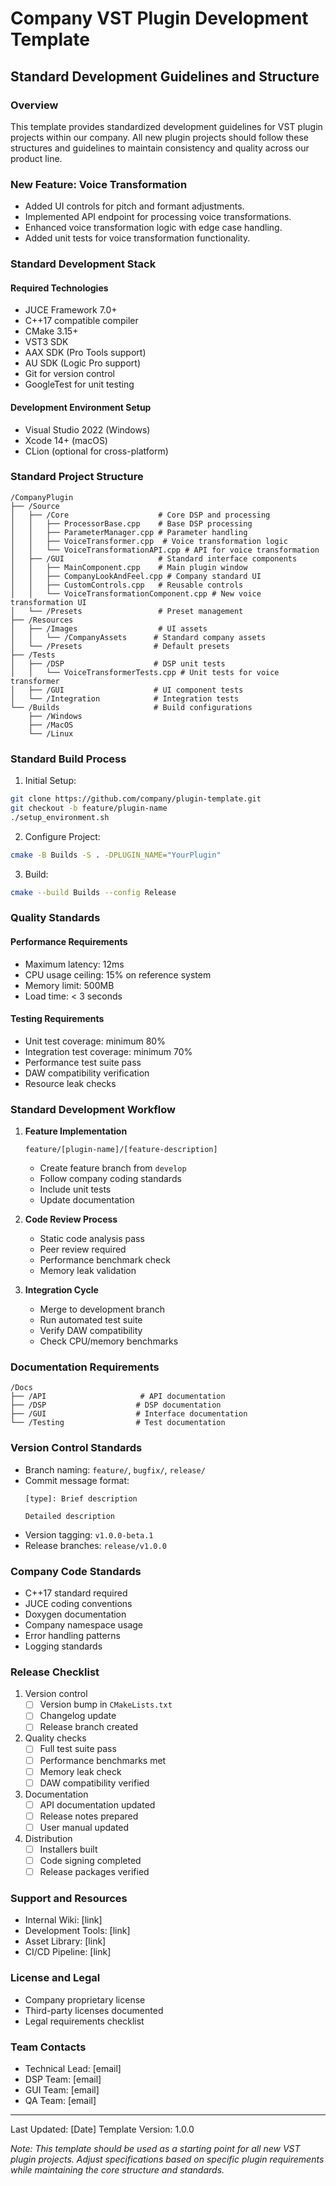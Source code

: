 # Company VST Plugin Development Template
## Standard Development Guidelines and Structure

### Overview
This template provides standardized development guidelines for VST plugin projects within our company. All new plugin projects should follow these structures and guidelines to maintain consistency and quality across our product line.

### New Feature: Voice Transformation
- Added UI controls for pitch and formant adjustments.
- Implemented API endpoint for processing voice transformations.
- Enhanced voice transformation logic with edge case handling.
- Added unit tests for voice transformation functionality.

### Standard Development Stack
#### Required Technologies
- JUCE Framework 7.0+
- C++17 compatible compiler
- CMake 3.15+
- VST3 SDK
- AAX SDK (Pro Tools support)
- AU SDK (Logic Pro support)
- Git for version control
- GoogleTest for unit testing

#### Development Environment Setup
- Visual Studio 2022 (Windows)
- Xcode 14+ (macOS)
- CLion (optional for cross-platform)

### Standard Project Structure
```
/CompanyPlugin
├── /Source
│   ├── /Core                    # Core DSP and processing
│   │   ├── ProcessorBase.cpp    # Base DSP processing
│   │   ├── ParameterManager.cpp # Parameter handling
│   │   ├── VoiceTransformer.cpp  # Voice transformation logic
│   │   └── VoiceTransformationAPI.cpp # API for voice transformation
│   ├── /GUI                     # Standard interface components
│   │   ├── MainComponent.cpp    # Main plugin window
│   │   ├── CompanyLookAndFeel.cpp # Company standard UI
│   │   ├── CustomControls.cpp   # Reusable controls
│   │   └── VoiceTransformationComponent.cpp # New voice transformation UI
│   └── /Presets                 # Preset management
├── /Resources
│   ├── /Images                  # UI assets
│   │   └── /CompanyAssets      # Standard company assets
│   └── /Presets                # Default presets
├── /Tests
│   ├── /DSP                    # DSP unit tests
│   │   └── VoiceTransformerTests.cpp # Unit tests for voice transformer
│   ├── /GUI                    # UI component tests
│   └── /Integration            # Integration tests
└── /Builds                     # Build configurations
    ├── /Windows
    ├── /MacOS
    └── /Linux
```

### Standard Build Process
1. Initial Setup:
```bash
git clone https://github.com/company/plugin-template.git
git checkout -b feature/plugin-name
./setup_environment.sh
```

2. Configure Project:
```bash
cmake -B Builds -S . -DPLUGIN_NAME="YourPlugin"
```

3. Build:
```bash
cmake --build Builds --config Release
```

### Quality Standards
#### Performance Requirements
- Maximum latency: 12ms
- CPU usage ceiling: 15% on reference system
- Memory limit: 500MB
- Load time: < 3 seconds

#### Testing Requirements
- Unit test coverage: minimum 80%
- Integration test coverage: minimum 70%
- Performance test suite pass
- DAW compatibility verification
- Resource leak checks

### Standard Development Workflow
1. **Feature Implementation**
   ```
   feature/[plugin-name]/[feature-description]
   ```
   - Create feature branch from `develop`
   - Follow company coding standards
   - Include unit tests
   - Update documentation

2. **Code Review Process**
   - Static code analysis pass
   - Peer review required
   - Performance benchmark check
   - Memory leak validation

3. **Integration Cycle**
   - Merge to development branch
   - Run automated test suite
   - Verify DAW compatibility
   - Check CPU/memory benchmarks

### Documentation Requirements
```
/Docs
├── /API                     # API documentation
├── /DSP                    # DSP documentation
├── /GUI                    # Interface documentation
└── /Testing                # Test documentation
```

### Version Control Standards
- Branch naming: `feature/`, `bugfix/`, `release/`
- Commit message format:
  ```
  [type]: Brief description
  
  Detailed description
  ```
- Version tagging: `v1.0.0-beta.1`
- Release branches: `release/v1.0.0`

### Company Code Standards
- C++17 standard required
- JUCE coding conventions
- Doxygen documentation
- Company namespace usage
- Error handling patterns
- Logging standards

### Release Checklist
1. Version control
   - [ ] Version bump in `CMakeLists.txt`
   - [ ] Changelog update
   - [ ] Release branch created

2. Quality checks
   - [ ] Full test suite pass
   - [ ] Performance benchmarks met
   - [ ] Memory leak check
   - [ ] DAW compatibility verified

3. Documentation
   - [ ] API documentation updated
   - [ ] Release notes prepared
   - [ ] User manual updated

4. Distribution
   - [ ] Installers built
   - [ ] Code signing completed
   - [ ] Release packages verified

### Support and Resources
- Internal Wiki: [link]
- Development Tools: [link]
- Asset Library: [link]
- CI/CD Pipeline: [link]

### License and Legal
- Company proprietary license
- Third-party licenses documented
- Legal requirements checklist

### Team Contacts
- Technical Lead: [email]
- DSP Team: [email]
- GUI Team: [email]
- QA Team: [email]

---
Last Updated: [Date]
Template Version: 1.0.0

*Note: This template should be used as a starting point for all new VST plugin projects. Adjust specifications based on specific plugin requirements while maintaining the core structure and standards.*
